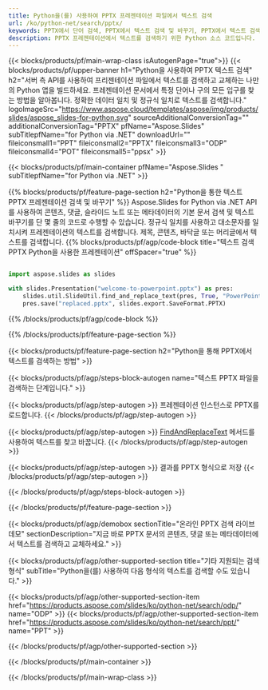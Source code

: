 ```yaml
---
title: Python을(를) 사용하여 PPTX 프레젠테이션 파일에서 텍스트 검색
url: /ko/python-net/search/pptx/
keywords: PPTX에서 단어 검색, PPTX에서 텍스트 검색 및 바꾸기, PPTX에서 텍스트 검색 프레젠테이션
description: PPTX 프레젠테이션에서 텍스트를 검색하기 위한 Python 소스 코드입니다.
---
```


{{< blocks/products/pf/main-wrap-class isAutogenPage="true">}}
{{< blocks/products/pf/upper-banner h1="Python을 사용하여 PPTX 텍스트 검색" h2="서버 측 API를 사용하여 프리젠테이션 파일에서 텍스트를 검색하고 교체하는 나만의 Python 앱을 빌드하세요. 프레젠테이션 문서에서 특정 단어나 구의 모든 입구를 찾는 방법을 알아봅니다. 정확한 데이터 일치 및 정규식 일치로 텍스트를 검색합니다." logoImageSrc="https://www.aspose.cloud/templates/aspose/img/products/slides/aspose_slides-for-python.svg" sourceAdditionalConversionTag="" additionalConversionTag="PPTX" pfName="Aspose.Slides" subTitlepfName="for Python via .NET" downloadUrl="" fileiconsmall1="PPT" fileiconsmall2="PPTX" fileiconsmall3="ODP" fileiconsmall4="POT" fileiconsmall5="ppsx" >}}

{{< blocks/products/pf/main-container pfName="Aspose.Slides " subTitlepfName="for Python via .NET" >}}

{{% blocks/products/pf/feature-page-section  h2="Python을 통한 텍스트 PPTX 프레젠테이션 검색 및 바꾸기" %}}
Aspose.Slides for Python via .NET API를 사용하여 콘텐츠, 댓글, 슬라이드 노트 또는 메타데이터의 기본 문서 검색 및 텍스트 바꾸기를 단 몇 줄의 코드로 수행할 수 있습니다. 정규식 일치를 사용하고 대소문자를 일치시켜 프레젠테이션의 텍스트를 검색합니다. 제목, 콘텐츠, 바닥글 또는 머리글에서 텍스트를 검색합니다.
{{% blocks/products/pf/agp/code-block title="텍스트 검색 PPTX Python을 사용한 프레젠테이션" offSpacer="true" %}}

```py

import aspose.slides as slides

with slides.Presentation("welcome-to-powerpoint.pptx") as pres:
    slides.util.SlideUtil.find_and_replace_text(pres, True, "PowerPoint", "Aspose.Slides", None)
    pres.save("replaced.pptx", slides.export.SaveFormat.PPTX)
```

{{% /blocks/products/pf/agp/code-block %}}

{{% /blocks/products/pf/feature-page-section %}}

{{< blocks/products/pf/feature-page-section  h2="Python을 통해 PPTX에서 텍스트를 검색하는 방법" >}}

{{< blocks/products/pf/agp/steps-block-autogen name="텍스트 PPTX 파일을 검색하는 단계입니다." >}}

{{< blocks/products/pf/agp/step-autogen >}}
프레젠테이션 인스턴스로 PPTX를 로드합니다.
{{< /blocks/products/pf/agp/step-autogen >}}

{{< blocks/products/pf/agp/step-autogen >}}
[FindAndReplaceText](https://reference.aspose.com/slides/python-net/aspose.slides.util/slideutil/) 메서드를 사용하여 텍스트를 찾고 바꿉니다.
{{< /blocks/products/pf/agp/step-autogen >}}

{{< blocks/products/pf/agp/step-autogen >}}
결과를 PPTX 형식으로 저장
{{< /blocks/products/pf/agp/step-autogen >}}

{{< /blocks/products/pf/agp/steps-block-autogen >}}

{{< /blocks/products/pf/feature-page-section >}}

{{< blocks/products/pf/agp/demobox sectionTitle="온라인 PPTX 검색 라이브 데모" sectionDescription="지금 바로 PPTX 문서의 콘텐츠, 댓글 또는 메타데이터에서 텍스트를 검색하고 교체하세요." >}}

{{< blocks/products/pf/agp/other-supported-section title="기타 지원되는 검색 형식" subTitle="Python을(를) 사용하여 다음 형식의 텍스트를 검색할 수도 있습니다." >}}

{{< blocks/products/pf/agp/other-supported-section-item href="https://products.aspose.com/slides/ko/python-net/search/odp/" name="ODP" >}}
{{< blocks/products/pf/agp/other-supported-section-item href="https://products.aspose.com/slides/ko/python-net/search/ppt/" name="PPT" >}}


{{< /blocks/products/pf/agp/other-supported-section >}}

{{< /blocks/products/pf/main-container >}}
    
{{< /blocks/products/pf/main-wrap-class >}}